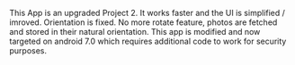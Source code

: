 This App is an upgraded Project 2.
It works faster and the UI is simplified / imroved.
Orientation is fixed. No more rotate feature, photos are fetched and stored in their natural orientation.
This app is modified and now targeted on android 7.0 which requires additional code to work for security purposes.
